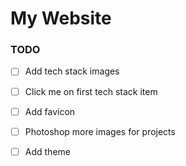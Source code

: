 # My Website



### TODO

- [ ] Add tech stack images
- [ ] Click me on first tech stack item
- [ ] Add favicon
- [ ] Photoshop more images for projects
- [ ] Add theme

